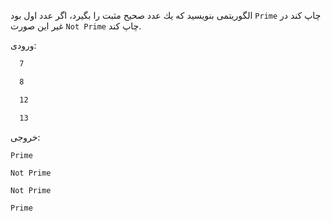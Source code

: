 الگوريتمی بنويسيد كه يك عدد صحيح مثبت را بگيرد، اگر عدد اول بود `Prime` چاپ كند در غير اين صورت `Not Prime` چاپ كند.

ورودی:

```markdown
  7

  8

  12

  13
```

خروجی:

	Prime
	
	Not Prime
	
	Not Prime
	
	Prime